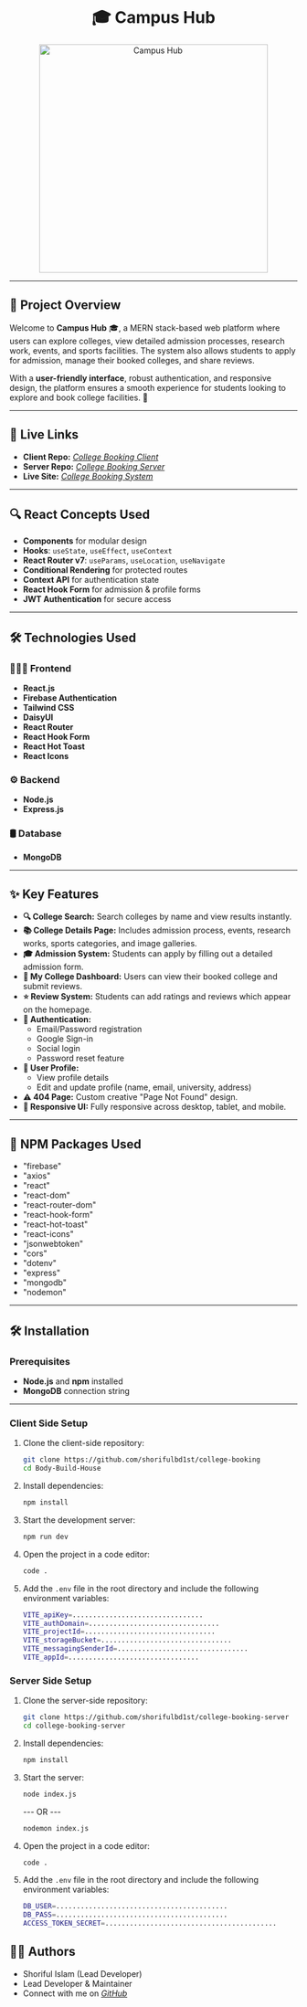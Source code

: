 <div align="center">
 <h1>🎓 Campus Hub</h1>
  <a href="https://college-booking-fafe3.firebaseapp.com" target="_blank">
    <img src="https://i.ibb.co.com/qMBdwJxW/college-booking-fafe3-firebaseapp-com.png" width="400px" alt="Campus Hub"/> 
  </a>
</div>

---

## 📜 Project Overview

Welcome to **Campus Hub** 🎓, a MERN stack-based web platform where users can explore colleges, view detailed admission processes, research work, events, and sports facilities. The system also allows students to apply for admission, manage their booked colleges, and share reviews.

With a **user-friendly interface**, robust authentication, and responsive design, the platform ensures a smooth experience for students looking to explore and book college facilities. 🚀

---

## 🚀 Live Links

- **Client Repo:** [_College Booking Client_](https://github.com/shorifulbd1st/college-booking)
- **Server Repo:** [_College Booking Server_](https://github.com/shorifulbd1st/college-booking-server)
- **Live Site:** [_College Booking System_](https://college-booking-fafe3.firebaseapp.com)

---

## 🔍 React Concepts Used

- **Components** for modular design
- **Hooks**: `useState`, `useEffect`, `useContext`
- **React Router v7**: `useParams`, `useLocation`, `useNavigate`
- **Conditional Rendering** for protected routes
- **Context API** for authentication state
- **React Hook Form** for admission & profile forms
- **JWT Authentication** for secure access

---

## 🛠️ Technologies Used

### 👩🏼‍💻 Frontend

- **React.js**
- **Firebase Authentication**
- **Tailwind CSS**
- **DaisyUI**
- **React Router**
- **React Hook Form**
- **React Hot Toast**
- **React Icons**

### ⚙️ Backend

- **Node.js**
- **Express.js**

### 🛢️ Database

- **MongoDB**

---

## ✨ Key Features

- **🔍 College Search:** Search colleges by name and view results instantly.
- **📚 College Details Page:** Includes admission process, events, research works, sports categories, and image galleries.
- **🎓 Admission System:** Students can apply by filling out a detailed admission form.
- **📌 My College Dashboard:** Users can view their booked college and submit reviews.
- **⭐ Review System:** Students can add ratings and reviews which appear on the homepage.
- **🔐 Authentication:**
  - Email/Password registration
  - Google Sign-in
  - Social login
  - Password reset feature
- **👤 User Profile:**
  - View profile details
  - Edit and update profile (name, email, university, address)
- **⚠️ 404 Page:** Custom creative "Page Not Found" design.
- **📱 Responsive UI:** Fully responsive across desktop, tablet, and mobile.

---

## 🧰 NPM Packages Used

- "firebase"
- "axios"
- "react"
- "react-dom"
- "react-router-dom"
- "react-hook-form"
- "react-hot-toast"
- "react-icons"
- "jsonwebtoken"
- "cors"
- "dotenv"
- "express"
- "mongodb"
- "nodemon"

---

## 🛠 Installation

### Prerequisites

- **Node.js** and **npm** installed
- **MongoDB** connection string

---

### Client Side Setup

1. Clone the client-side repository:

   ```bash
   git clone https://github.com/shorifulbd1st/college-booking
   cd Body-Build-House
   ```

2. Install dependencies:

   ```bash
   npm install
   ```

3. Start the development server:
   ```bash
   npm run dev
   ```
4. Open the project in a code editor:
   ```bash
   code .
   ```
5. Add the `.env` file in the root directory and include the following environment variables:

   ```bash
   VITE_apiKey=................................
   VITE_authDomain=................................
   VITE_projectId=................................
   VITE_storageBucket=................................
   VITE_messagingSenderId=................................
   VITE_appId=................................

   ```

### Server Side Setup

1. Clone the server-side repository:

   ```bash
   git clone https://github.com/shorifulbd1st/college-booking-server
   cd college-booking-server
   ```

2. Install dependencies:

   ```bash
   npm install
   ```

3. Start the server:

   ```bash
   node index.js
   ```

   --- OR ---

   ```bash
   nodemon index.js
   ```

4. Open the project in a code editor:
   ```bash
   code .
   ```
5. Add the `.env` file in the root directory and include the following environment variables:
   ```bash
   DB_USER=..........................................
   DB_PASS=..........................................
   ACCESS_TOKEN_SECRET=..........................................
   ```

## 🧑‍💻 Authors

- Shoriful Islam (Lead Developer)
- Lead Developer & Maintainer
- Connect with me on [_GitHub_](https://github.com/shorifulbd1st)
